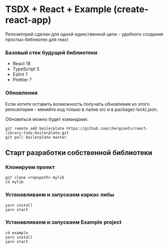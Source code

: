 # TSDX + React + Example (create-react-app)

Репозиторий сделан для одной единственной цели - удобного создания простых библиотек 
для react

### Базовый стек будущей библиотеки

* React 18
* TypeScript 5
* Eslint ?
* Prettier ?

### Обновления
Если хотите оставить возможность получать обновления из этого репозитория - меняйте код только в папке *src* и в package(-lock).json.

Обновиться можно будет командами: 
```
git remote add boilerplate https://github.com/cherginets/react-library-tsdx-boilerplate.git
git pull boilerplate master
```




## Старт разработки собственной библиотеки

### Клонируем проект
```
git clone <repopath> mylib
cd mylib
```
### Устанавливаем и запускаем каркас либы
```
yarn install
yarn start
```
### Устанавливаем и запускаем Example project
```
cd example
yarn install
yarn start
```